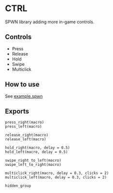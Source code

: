 # CTRL

SPWN library adding more in-game controls.

## Controls
- Press
- Release
- Hold
- Swipe
- Multiclick

## How to use
See [example.spwn](./example.spwn)

## Exports
```spwn
press_right(macro)
press_left(macro)

release_right(macro)
release_left(macro)

hold_right(macro, delay = 0.5)
hold_left(macro, delay = 0.5)

swipe_right_to_left(macro)
swipe_left_to_right(macro)

multiclick_right(macro, delay = 0.3, clicks = 2)
multiclick_left(macro, delay = 0.3, clicks = 2)

hidden_group
```
